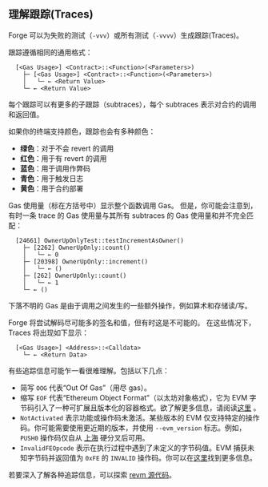 ## 理解跟踪(Traces)

Forge 可以为失败的测试（`-vvv`）或所有测试（`-vvvv`）生成跟踪(Traces)。

跟踪遵循相同的通用格式：

```ignore
  [<Gas Usage>] <Contract>::<Function>(<Parameters>)
    ├─ [<Gas Usage>] <Contract>::<Function>(<Parameters>)
    │   └─ ← <Return Value>
    └─ ← <Return Value>
```

每个跟踪可以有更多的子跟踪（subtraces），每个 subtraces 表示对合约的调用和返回值。

如果你的终端支持颜色，跟踪也会有多种颜色：

- **绿色**：对于不会 revert 的调用
- **红色**：用于有 revert 的调用
- **蓝色**：用于调用作弊码
- **青色**：用于触发日志
- **黄色**：用于合约部署

Gas 使用量（标在方括号中）显示整个函数调用 Gas。 但是，你可能会注意到，有时一条 trace 的 Gas 使用量与其所有 subtraces 的 Gas 使用量和并不完全匹配：

```ignore
  [24661] OwnerUpOnlyTest::testIncrementAsOwner()
    ├─ [2262] OwnerUpOnly::count()
    │   └─ ← 0
    ├─ [20398] OwnerUpOnly::increment()
    │   └─ ← ()
    ├─ [262] OwnerUpOnly::count()
    │   └─ ← 1
    └─ ← ()
```

下落不明的 Gas 是由于调用之间发生的一些额外操作，例如算术和存储读/写。

Forge 将尝试解码尽可能多的签名和值，但有时这是不可能的。 在这些情况下，Traces 将出现如下显示：

```ignore
  [<Gas Usage>] <Address>::<Calldata>
    └─ ← <Return Data>
```

有些追踪信息可能乍一看很难理解。包括以下几点：

- 简写 `OOG` 代表“Out Of Gas”（用尽 gas）。
- 缩写 `EOF` 代表“Ethereum Object Format”（以太坊对象格式），它为 EVM 字节码引入了一种可扩展且版本化的容器格式。欲了解更多信息，请阅读[这里](https://evmobjectformat.org/) 。
- `NotActivated` 表示功能或操作码未激活。某些版本的 EVM 仅支持特定的操作码。你可能需要使用更近期的版本，并使用 `--evm_version` 标志。例如，`PUSH0` 操作码仅自从 [上海](https://www.evm.codes/?fork=shanghai) 硬分叉后可用。
- `InvalidFEOpcode` 表示在执行过程中遇到了未定义的字节码值。EVM 捕获未知字节码并返回值为 `0xFE` 的 `INVALID` 操作码。你可以在[这里](https://www.evm.codes/#fe)找到更多信息。

若要深入了解各种追踪信息，可以探索 [revm 源代码](https://github.com/bluealloy/revm/blob/main/crates/interpreter/src/instruction_result.rs)。